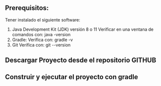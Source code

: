 Prerequisitos:
--------------
Tener instalado el siguiente software:
1. Java Development Kit (JDK) versión 8 o 11
    Verificar en una ventana de comandos con:
    java -version
2. Gradle:
    Verifica con:
    gradle -v 
3. Git
    Verifica con:
    git --version


Descargar Proyecto desde el repositorio GITHUB
----------------------------------------------



Construir y ejecutar el proyecto con gradle
-------------------------------------------




